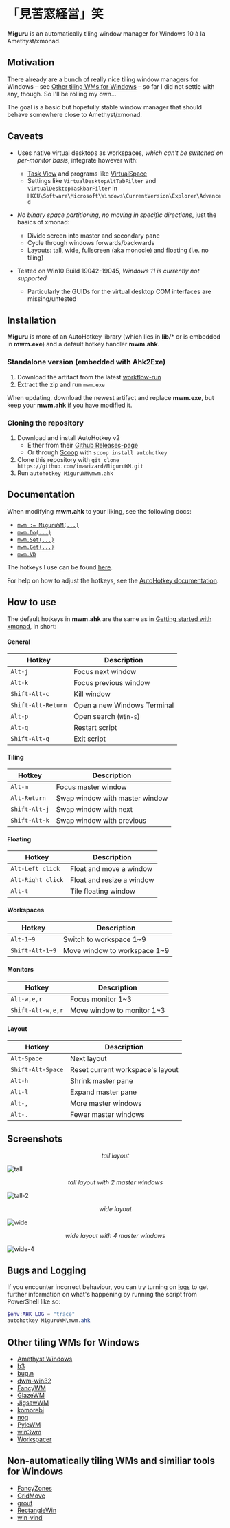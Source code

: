 # 「見苦窓経営」笑

**Miguru** is an automatically tiling window manager for Windows 10 à la Amethyst/xmonad.

## Motivation

There already are a bunch of really nice tiling window managers for Windows – see [Other tiling WMs for Windows](#other-tiling-wms-for-windows) – so far I did not settle with any, though. So I'll be rolling my own...

The goal is a basic but hopefully stable window manager that should behave somewhere close to Amethyst/xmonad.

## Caveats

- Uses native virtual desktops as workspaces, *which can't be switched on per-monitor basis*, integrate however with:
    - [Task View](https://support.microsoft.com/en-us/windows/get-more-done-with-multitasking-in-windows-b4fa0333-98f8-ef43-e25c-06d4fb1d6960) and programs like [VirtualSpace](https://github.com/newlooper/VirtualSpace)
    - Settings like `VirtualDesktopAltTabFilter` and `VirtualDesktopTaskbarFilter` in `HKCU\Software\Microsoft\Windows\CurrentVersion\Explorer\Advanced`

- *No binary space partitioning, no moving in specific directions*, just the basics of xmonad:
    - Divide screen into master and secondary pane
    - Cycle through windows forwards/backwards
    - Layouts: tall, wide, fullscreen (aka monocle) and floating (i.e. no tiling)

- Tested on Win10 Build 19042-19045, *Windows 11 is currently not supported*
    - Particularly the GUIDs for the virtual desktop COM interfaces are missing/untested

## Installation

**Miguru** is more of an AutoHotkey library (which lies in **lib/*** or is embedded in **mwm.exe**) and a default hotkey handler **mwm.ahk**.

### Standalone version (embedded with Ahk2Exe)

1. Download the artifact from the latest [workflow-run](https://github.com/imawizard/MiguruWM/actions/workflows/bundle-exe.yml)
2. Extract the zip and run `mwm.exe`

When updating, download the newest artifact and replace **mwm.exe**, but keep your **mwm.ahk** if you have modified it.

### Cloning the repository

1. Download and install AutoHotkey v2
    - Either from their [Github Releases-page](https://github.com/AutoHotkey/AutoHotkey/tags)
    - Or through [Scoop](https://scoop.sh) with `scoop install autohotkey`
2. Clone this repository with `git clone https://github.com/imawizard/MiguruWM.git`
3. Run `autohotkey MiguruWM\mwm.ahk`

## Documentation

When modifying **mwm.ahk** to your liking, see the following docs:

- [`mwm := MiguruWM(...)`](lib/miguru/miguru.ahk#L51-L108)
- [`mwm.Do(...)`](lib/miguru/miguru.ahk#L153-L173)
- [`mwm.Set(...)`](lib/miguru/miguru.ahk#L179-L195)
- [`mwm.Get(...)`](lib/miguru/miguru.ahk#L199-L210)
- [`mwm.VD`](lib/vd/vd.ahk#L56-L236)

The hotkeys I use can be found [here](https://github.com/imawizard/Amalgamation.keylayout/blob/master/windows/mwm.ahk).

For help on how to adjust the hotkeys, see the [AutoHotkey documentation](https://www.autohotkey.com/docs/v2/Hotkeys.htm).

## How to use

The default hotkeys in **mwm.ahk** are the same as in [Getting started with xmonad](https://xmonad.org/tour.html), in short:

#### General

Hotkey|Description
--|--
`Alt-j`|Focus next window
`Alt-k`|Focus previous window
`Shift-Alt-c`|Kill window
`Shift-Alt-Return`|Open a new Windows Terminal
`Alt-p`|Open search (`Win-s`)
`Alt-q`|Restart script
`Shift-Alt-q`|Exit script

#### Tiling

Hotkey|Description
--|--
`Alt-m`|Focus master window
`Alt-Return`|Swap window with master window
`Shift-Alt-j`|Swap window with next
`Shift-Alt-k`|Swap window with previous

#### Floating

Hotkey|Description
--|--
`Alt-Left click`|Float and move a window
`Alt-Right click`|Float and resize a window
`Alt-t`|Tile floating window

#### Workspaces

Hotkey|Description
--|--
`Alt-1~9`|Switch to workspace 1~9
`Shift-Alt-1~9`|Move window to workspace 1~9

#### Monitors

Hotkey|Description
--|--
`Alt-w,e,r`|Focus monitor 1~3
`Shift-Alt-w,e,r`|Move window to monitor 1~3

#### Layout

Hotkey|Description
--|--
`Alt-Space`|Next layout
`Shift-Alt-Space`|Reset current workspace's layout
`Alt-h`|Shrink master pane
`Alt-l`|Expand master pane
`Alt-,`|More master windows
`Alt-.`|Fewer master windows

## Screenshots

<p align="center">
<i>tall layout</i>
</p>

![tall](https://user-images.githubusercontent.com/1701648/232513829-b797d47c-7d80-4b92-8af2-e840bd3ddeec.png)

<p align="center">
<i>tall layout with 2 master windows</i>
</p>

![tall-2](https://user-images.githubusercontent.com/1701648/232513851-b306525d-511f-4876-968c-29d17c92eeb9.png)

<p align="center">
<i>wide layout</i>
</p>

![wide](https://user-images.githubusercontent.com/1701648/232513875-ab26de30-f597-48ee-9ae1-eaf2dbeff23e.png)

<p align="center">
<i>wide layout with 4 master windows</i>
</p>

![wide-4](https://user-images.githubusercontent.com/1701648/232513891-0972dd3f-0dd2-43a2-bbdd-c2f83f8d8626.png)

## Bugs and Logging

If you encounter incorrect behaviour, you can try turning on [logs](lib/miguru/utils.ahk#L541-L556) to get further information on what's happening by running the script from PowerShell like so:

```ps1
$env:AHK_LOG = "trace"
autohotkey MiguruWM\mwm.ahk
```

## Other tiling WMs for Windows

- [Amethyst Windows](https://github.com/glsorre/amethystwindows)
- [b3](https://github.com/ritschmaster/b3)
- [bug.n](https://github.com/fuhsjr00/bug.n)
- [dwm-win32](https://github.com/prabirshrestha/dwm-win32)
- [FancyWM](https://github.com/FancyWM/fancywm)
- [GlazeWM](https://github.com/lars-berger/GlazeWM)
- [JigsawWM](https://github.com/klesh/JigsawWM)
- [komorebi](https://github.com/LGUG2Z/komorebi)
- [nog](https://github.com/TimUntersberger/nog)
- [PyleWM](https://github.com/GGLucas/PyleWM)
- [win3wm](https://github.com/McYoloSwagHam/win3wm)
- [Workspacer](https://github.com/workspacer/workspacer)

## Non-automatically tiling WMs and similiar tools for Windows

- [FancyZones](https://docs.microsoft.com/en-us/windows/powertoys/fancyzones)
- [GridMove](https://github.com/jgpaiva/GridMove)
- [grout](https://github.com/tarkah/grout)
- [RectangleWin](https://github.com/ahmetb/RectangleWin)
- [win-vind](https://github.com/pit-ray/win-vind)

<!-- vim: set tw=0 wrap ts=4 sw=4 et: -->
